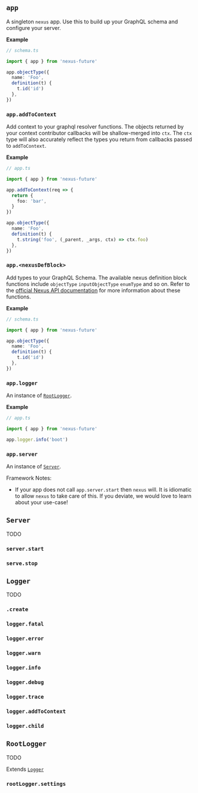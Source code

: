 ## `app`

A singleton `nexus` app. Use this to build up your GraphQL schema and configure your server.

**Example**

```ts
// schema.ts

import { app } from 'nexus-future'

app.objectType({
  name: 'Foo',
  definition(t) {
    t.id('id')
  },
})
```

### `app.addToContext`

Add context to your graphql resolver functions. The objects returned by your context contributor callbacks will be shallow-merged into `ctx`. The `ctx` type will also accurately reflect the types you return from callbacks passed to `addToContext`.

**Example**

```ts
// app.ts

import { app } from 'nexus-future'

app.addToContext(req => {
  return {
    foo: 'bar',
  }
})

app.objectType({
  name: 'Foo',
  definition(t) {
    t.string('foo', (_parent, _args, ctx) => ctx.foo)
  },
})
```

### `app.<nexusDefBlock>`

Add types to your GraphQL Schema. The available nexus definition block functions include `objectType` `inputObjectType` `enumType` and so on. Refer to the [official Nexus API documentation](https://nexus.js.org/docs/api-objecttype) for more information about these functions.

**Example**

```ts
// schema.ts

import { app } from 'nexus-future'

app.objectType({
  name: 'Foo',
  definition(t) {
    t.id('id')
  },
})
```

### `app.logger`

An instance of [`RootLogger`](#rootlogger).

**Example**

```ts
// app.ts

import { app } from 'nexus-future'

app.logger.info('boot')
```

### `app.server`

An instance of [`Server`](#server).

Framework Notes:

- If your app does not call `app.server.start` then `nexus` will. It is idiomatic to allow `nexus` to take care of this. If you deviate, we would love to learn about your use-case!

## `Server`

TODO

### `server.start`

### `serve.stop`

## `Logger`

TODO

### `.create`

### `logger.fatal`

### `logger.error`

### `logger.warn`

### `logger.info`

### `logger.debug`

### `logger.trace`

### `logger.addToContext`

### `logger.child`

## `RootLogger`

TODO

Extends [`Logger`](#logger)

### `rootLogger.settings`
